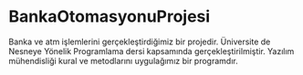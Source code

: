 # BankaOtomasyonuProjesi

Banka ve atm işlemlerini gerçekleştirdiğimiz bir projedir.
Üniversite de Nesneye Yönelik Programlama dersi kapsamında gerçekleştirilmiştir.
Yazılım mühendisliği kural ve metodlarını uygulağımız bir programdır.
